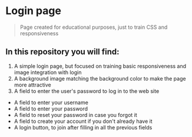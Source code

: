 <h1>Login page</h1>

> Page created for educational purposes, just to train CSS and responsiveness

<h2>In this repository you will find:</h2>

1. A simple login page, but focused on training basic responsiveness and image integration with login
2. A background image matching the background color to make the page more attractive
3. A field to enter the user's password to log in to the web site

* A field to enter your username
* A field to enter your password
* A field to reset your password in case you forgot it
* A field to create your account if you don't already have it
* A login button, to join after filling in all the previous fields
